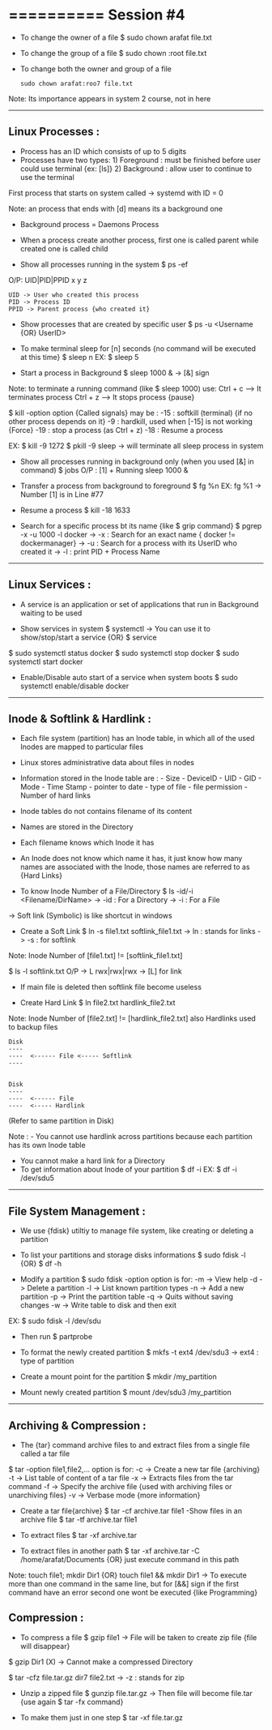==========
Session #4
==========


- To change the owner of a file
$ sudo chown arafat file.txt

- To change the group of a file
$ sudo chown :root file.txt

- To change both the owner and group of a file

      sudo chown arafat:roo7 file.txt

Note: Its importance appears in system  2 course, not in here



----------------
Linux Processes :
----------------

- Process has an ID which consists of up to 5 digits
- Processes have two types: 1) Foreground : must be finished before user could use terminal {ex: [ls]}
                            2) Background : allow user to continue to use the terminal

First process that starts on system called -> systemd with ID = 0

Note: an process that ends with [d] means its a background one

- Background process = Daemons Process

- When a process create another process, first one is called parent
while created one is called child


- Show all processes running in the system
$ ps -ef

O/P: UID|PID|PPID
      x   y   z

    UID -> User who created this process
    PID -> Process ID
    PPID -> Parent process {who created it}



- Show processes that are created by specific user
$ ps -u <Username {OR} UserID>

- To make terminal sleep for [n] seconds {no command will be executed at this time}
$ sleep n
EX: $ sleep 5

- Start a process in Background
$ sleep 1000 &
-> [&] sign

Note: to terminate a running command (like $ sleep 1000) use:
    Ctrl + c --> It terminates process
    Ctrl + z --> It stops process {pause}


$ kill -option <ProcessID>
option {Called signals} may be : -15 : softkill (terminal) {if no other process depends on it}
                                 -9 : hardkill, used when [-15] is not working {Force}
                                 -19 : stop a process (as Ctrl + z)
                                 -18 : Resume a process

EX: $ kill -9 1272
    $ pkill -9 sleep -> will terminate all sleep process in system


- Show all processes running in background only (when you used [&] in command)
$ jobs
O/P : [1] + Running sleep 1000 &

- Transfer a process from background to foreground
$ fg %n
EX: fg %1    -> Number [1] is in Line #77

- Resume a process
$ kill -18 1633


- Search for a specific process bt its name {like $ grip command}
$ pgrep -x -u 1000 -l docker
-> -x : Search for an exact name { docker != dockermanager}
-> -u : Search for a process with its UserID who created it
-> -l : print PID + Process Name

---------------
Linux Services :
---------------

- A service is an application or set of applications that run in Background
waiting to be used

- Show services in system
$ systemctl
-> You can use it to show/stop/start a service
 {OR}
 $ service <ServiceName> <Action>

$ sudo systemctl status docker
$ sudo systemctl stop docker
$ sudo systemctl start docker
- Enable/Disable auto start of a service when system boots
$ sudo systemctl enable/disable docker


----------------------------
Inode & Softlink & Hardlink :
----------------------------

- Each file system (partition) has an Inode table, in which all of the used
Inodes are mapped to particular files
- Linux stores administrative data about files in nodes
- Information stored in the Inode table are :  - Size
                                               - DeviceID
                                               - UID
                                               - GID
                                               - Mode
                                               - Time Stamp
                                               - pointer to date
                                               - type of file
                                               - file permission
                                               - Number of hard links
- Inode tables do not contains filename of its content
- Names are stored in the Directory
- Each filename knows which Inode it has
- An Inode does not know which name it has, it just know how many names are
associated with the Inode, those names are referred to as {Hard Links}

- To know Inode Number of a File/Directory
$ ls -id/-i <Filename/DirName>
-> -id : For a Directory
-> -i : For a File


-> Soft link (Symbolic) is like shortcut in windows

- Create a Soft Link
$ ln -s file1.txt softlink_file1.txt
-> ln : stands for links
-> -s : for softlink

Note: Inode Number of [file1.txt] != [softlink_file1.txt]


$ ls -l softlink.txt
O/P -> L rwx|rwx|rwx
        -> [L] for link

- If main file is deleted then softlink file become useless

- Create Hard Link
$ ln file2.txt hardlink_file2.txt

Note: Inode Number of [file2.txt] != [hardlink_file2.txt]
      also Hardlinks used to backup files


    Disk
    ----
    ----  <------ File <----- Softlink
    ----


    Disk
    ----
    ----  <------ File
    ----  <----- Hardlink

(Refer to same partition in Disk)

Note : - You cannot use hardlink across partitions because each partition
has its own Inode table
- You cannot make a hard link for a Directory
- To get information about Inode of your partition
$ df -i <FileSystem>
EX: $ df -i /dev/sdu5


-----------------------
File System Management :
-----------------------

- We use {fdisk} utiltiy to manage file system, like creating or deleting
a partition
- To list your partitions and storage disks informations
$ sudo fdisk -l
    {OR}
$ df -h

- Modify a partition
$ sudo fdisk -option <DiskName>
option is for: -m -> View help
          -d -> Delete a partition
          -l -> List known partition types
          -n -> Add a new partition
          -p -> Print the partition table
          -q -> Quits without saving changes
          -w -> Write table to disk and then exit

EX: $ sudo fdisk -l /dev/sdu

- Then run $ partprobe

- To format the newly created partition
$ mkfs -t ext4 /dev/sdu3
-> ext4 : type of partition

- Create a mount point for the partition
$ mkdir /my_partition

- Mount newly created partition
$ mount /dev/sdu3 /my_partition


-------------------------
Archiving & Compression :
-------------------------

- The {tar} command archive files to and extract files from a single
file called a tar file

$ tar -option <ArchiveName> file1,file2,...
option is for: -c -> Create a new tar file {archiving}
               -t -> List table of content of a tar file
               -x -> Extracts files from the tar command
               -f -> Specify the archive file {used with archiving files or unarchiving files}
               -v -> Verbase mode {more information}

- Create a tar file{archive}
$ tar -cf archive.tar file1
-Show files in an archive file
$ tar -tf archive.tar file1

- To extract files
$ tar -xf archive.tar

- To extract files in another path
$ tar -xf archive.tar -C /home/arafat/Documents
{OR} just execute command in this path



Note: touch file1; mkdir Dir1
        {OR}
      touch file1 && mkdir Dir1
-> To execute more than one command in the same line, but for [&&] sign
if the first command have an error second one wont be executed {like Programming}



Compression :
------------

- To compress a file
$ gzip file1
-> File will be taken to create zip file {file will disappear}

$ gzip Dir1 (X) -> Cannot make a compressed Directory

$ tar -cfz file.tar.gz dir7 file2.txt
-> -z : stands for zip


- Unzip a zipped file
$ gunzip file.tar.gz
-> Then file will become file.tar {use again $ tar -fx command}

- To make them just in one step
$ tar -xf file.tar.gz
